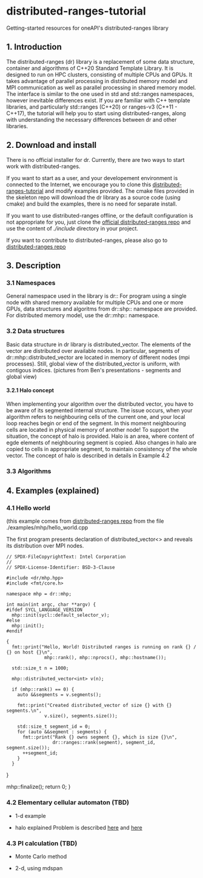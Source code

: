 # distributed-ranges-tutorial

Getting-started resources for oneAPI's distributed-ranges library

## 1. Introduction

The distributed-ranges (dr) library is a replacement of some data structure, container and algorithms of C++20 Standard Template Library. It is designed to run on HPC clusters, consisting of multiple CPUs and GPUs. It takes advantage of parallel processing in distributed memory model and MPI communication as well as parallel processing in shared memory model. The interface is similar to the one used in std and std::ranges namespaces, however inevitable differences exist.
If you are familiar with C++ template libraries, and particularly std::ranges (C++20) or ranges-v3 (C++11 - C++17), the tutorial will help you to start using distributed-ranges, along with understanding the necessary differences between dr and other libraries.

## 2. Download and install

There is no official installer for dr. Currently, there are two ways to start work with distributed-ranges.

If you want to start as a user, and your developement environment is connected to the Internet, we encourage you to clone this [distributed-ranges-tutorial](https://github.com/intel/distributed-ranges-tutorial) and modify examples provided. The cmake files provided in the skeleton repo will download the dr library as a source code (using cmake) and build the examples, there is no need for separate install.

If you want to use distributed-ranges offline, or the default configuration is not appropriate for you, just clone the [official distributed-ranges repo](https://github.com/oneapi-src/distributed-ranges/) and use the content of *./include* directory in your project.

If you want to contribute to distributed-ranges, please also go to [distributed-ranges repo](https://github.com/oneapi-src/distributed-ranges/)

## 3. Description

### 3.1 Namespaces

General namespace used in the library is dr::
For program using a single node with shared memory available for multiple CPUs and one or more GPUs, data structures and algoritms from dr::shp:: namespace are provided.
For distributed memory model, use the dr::mhp:: namespace.

### 3.2 Data structures

Basic data structure in dr library is distributed_vector. The elements of the vector are distributed over available nodes. In particular, segments of dr::mhp::distributed_vector are located in memory of different nodes (mpi processes). Still, global view of the distributed_vector is uniform, with contigous indices.
(pictures from Ben's presentations - segments and global view)

#### 3.2.1 Halo concept

When implementing your algorithm over the distributed vector, you have to be aware of its segmented internal structure. The issue occurs, when your algorithm refers to neighbouring cells of the current one, and your local loop reaches begin or end of the segment. In this moment neighbouring cells are located in physical memory of another node!
To support the situation, the concept of halo is provided. Halo is an area, where content of egde elements of neighbouring segment is copied. Also changes in halo are copied to cells in appropriate segment, to maintain consistency of the whole vector. The concept of halo is described in details in Example 4.2

### 3.3 Algorithms

## 4. Examples (explained)

### 4.1 Hello world

(this example comes from [distributed-ranges repo](https://github.com/oneapi-src/distributed-ranges/)
from the file ./examples/mhp/hello_world.cpp

The first program presents declaration of distributed_vector<> and reveals its distribution over MPI nodes.

    // SPDX-FileCopyrightText: Intel Corporation
    //
    // SPDX-License-Identifier: BSD-3-Clause

    #include <dr/mhp.hpp>
    #include <fmt/core.h>

    namespace mhp = dr::mhp;

    int main(int argc, char **argv) {
    #ifdef SYCL_LANGUAGE_VERSION
      mhp::init(sycl::default_selector_v);
    #else
      mhp::init();
    #endif

    {
      fmt::print("Hello, World! Distributed ranges is running on rank {} / {} on host {}\n",
                  mhp::rank(), mhp::nprocs(), mhp::hostname());

      std::size_t n = 1000;
    
      mhp::distributed_vector<int> v(n);
 
      if (mhp::rank() == 0) {
        auto &&segments = v.segments();
 
        fmt::print("Created distributed_vector of size {} with {} segments.\n",
                  v.size(), segments.size());

        std::size_t segment_id = 0;
        for (auto &&segment : segments) {
          fmt::print("Rank {} owns segment {}, which is size {}\n",
                     dr::ranges::rank(segment), segment_id, segment.size());
          ++segment_id;
        }
      }
   }

   mhp::finalize();
   return 0;
 }

### 4.2 Elementary cellular automaton (TBD)

* 1-d example

* halo explained
Problem is described [here](https://en.wikipedia.org/wiki/Elementary_cellular_automaton/) and [here](https://elife-asu.github.io/wss-modules/modules/1-1d-cellular-automata/)

### 4.3 PI calculation (TBD)

* Monte Carlo method

* 2-d, using mdspan
